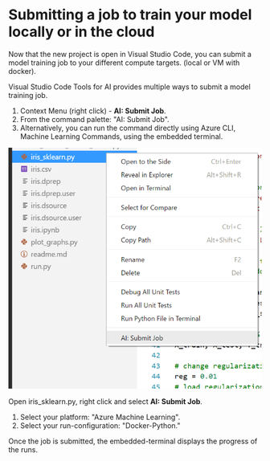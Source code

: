 # Submitting a job to train your model locally or in the cloud
Now that the new project is open in Visual Studio Code, you can submit a model training job to your different compute targets. (local or VM with docker).

Visual Studio Code Tools for AI provides multiple ways to submit a model training job. 
1. Context Menu (right click) - **AI: Submit Job**.
2. From the command palette: "AI: Submit Job".
3. Alternatively, you can run the command directly using Azure CLI, Machine Learning Commands, using the embedded terminal.

![submit job](media/job/submitjob.png)

Open iris_sklearn.py, right click and select **AI: Submit Job**.
1. Select your platform: "Azure Machine Learning".
2. Select your run-configuration: "Docker-Python."

Once the job is submitted, the embedded-terminal displays the progress of the runs. 